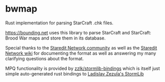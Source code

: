 # bwmap
Rust implementation for parsing StarCraft .chk files.

https://bounding.net uses this library to parse StarCraft and StarCraft: Brood War maps and store them in its database.

Special thanks to the [Staredit Network community](http://www.staredit.net) as well as the [Staredit Network wiki](http://www.staredit.net/wiki/index.php/Scenario.chk) for documenting the format as well as answering my many clarifying questions about the format.

MPQ functionality is provided by [zzlk/stormlib-bindings](https://github.com/zzlk/stormlib-bindings) which is itself just simple auto-generated rust bindings to [Ladislav Zezula's StormLib](https://github.com/ladislav-zezula/StormLib)
